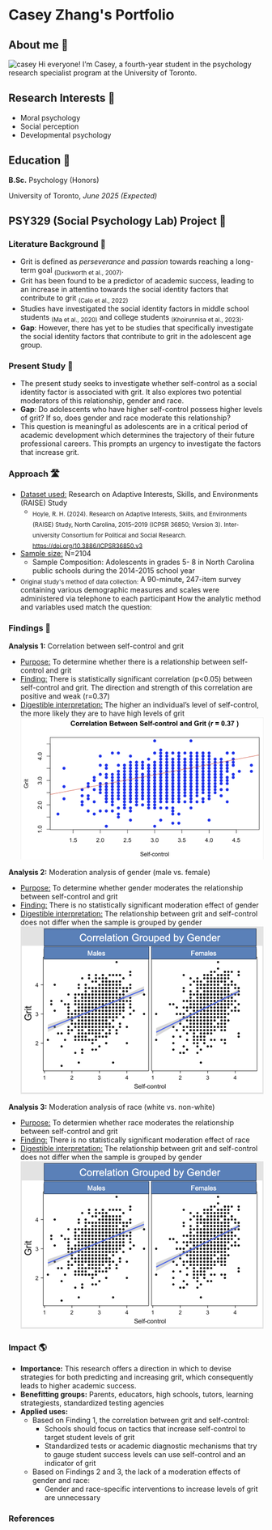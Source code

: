 # Casey Zhang's Portfolio

## About me 📖
![casey](/img/casey.png)
Hi everyone! I’m Casey, a fourth-year student in the psychology research specialist program at the University of Toronto. 

## Research Interests 🧠
- Moral psychology
- Social perception
- Developmental psychology

## Education 🏫
**B.Sc.** Psychology (Honors)

University of Toronto, *June 2025 (Expected)*

## PSY329 (Social Psychology Lab) Project 🧩
### Literature Background 📑
- Grit is defined as *perseverance* and *passion* towards reaching a long-term goal 	<sub>(Duckworth et al., 2007)</sub>.
- Grit has been found to be a predictor of academic success, leading to an increase in attentino towards the social identity factors that contribute to grit <sub>(Calo et al., 2022)</sub>
- Studies have investigated the social identity factors in middle school students <sub>(Ma et al., 2020)</sub> and college students <sub>(Khoirunnisa et al., 2023)</sub>.
- **Gap**: However, there has yet to be studies that specifically investigate the social identity factors that contribute to grit in the adolescent age group.

### Present Study 🎯
- The present study seeks to investigate whether self-control as a social identity factor is associated with grit. It also explores two potential moderators of this relationship, gender and race.
- **Gap**: Do adolescents who have higher self-control possess higher levels of grit? If so, does gender and race moderate this relationship?
- This question is meaningful as adolescents are in a critical period of academic development which determines the trajectory of their future professional careers. This prompts an urgency to investigate the factors that increase grit.

### Approach 🛣️
- <ins>Dataset used:</ins> Research on Adaptive Interests, Skills, and Environments (RAISE) Study
  - <sub>Hoyle, R. H. (2024). Research on Adaptive Interests, Skills, and Environments (RAISE) Study, North Carolina, 2015–2019 (ICPSR 36850; Version 3). Inter-university Consortium for Political and Social Research. https://doi.org/10.3886/ICPSR36850.v3</sub>
- <ins>Sample size:</ins> N=2104
  - Sample Composition: Adolescents in grades 5- 8 in North Carolina public schools during the 2014-2015 school year
- <sub>Original study's method of data collection:</sub> A 90-minute, 247-item survey containing various demographic measures and scales were administered via telephone to each participant
How the analytic method and variables used match the question: 

### Findings 🔎
**Analysis 1:** Correlation between self-control and grit
- <ins>Purpose:</ins> To determine whether there is a relationship between self-control and grit
- <ins>Finding:</ins> There is statistically significant correlation (p<0.05) between self-control and grit. The direction and strength of this correlation are positive and weak (r=0.37)
- <ins>Digestible interpretation:</ins> The higher an individual’s level of self-control, the more likely they are to have high levels of grit
![g1](/img/g1.png)

**Analysis 2:** Moderation analysis of gender (male vs. female)
- <ins>Purpose:</ins> To determine whether gender moderates the relationship between self-control and grit
- <ins>Finding:</ins> There is no statistically significant moderation effect of gender
- <ins>Digestible interpretation:</ins> The relationship between grit and self-control does not differ when the sample is grouped by gender
![g2](/img/g2.png)

**Analysis 3:** Moderation analysis of race (white vs. non-white)
- <ins>Purpose:</ins> To determien whether race moderates the relationship between self-control and grit
- <ins>Finding:</ins> There is no statistically significant moderation effect of race
- <ins>Digestible interpretation:</ins> The relationship between grit and self-control does not differ when the sample is grouped by gender
![g2](/img/g2.png)

### Impact 🌎
- **Importance:** This research offers a direction in which to devise strategies for both predicting and increasing grit, which consequently leads to higher academic success.
- **Benefitting groups:** Parents, educators, high schools, tutors, learning strategiests, standardized testing agencies 
- **Applied uses:** 
  - Based on Finding 1, the correlation between grit and self-control:
    - Schools should focus on tactics that increase self-control to target student levels of grit
    - Standardized tests or academic diagnostic mechanisms that try to gauge student success levels can use self-control and an indicator of grit
  - Based on Findings 2 and 3, the lack of a moderation effects of gender and race:
    - Gender and race-specific interventions to increase levels of grit are unnecessary

### References


